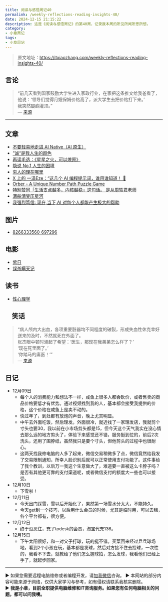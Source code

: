 ```yaml
---
title: 阅读与感悟周记40
permalink: /weekly-reflections-reading-insights-40/
date: 2024-12-15 21:15:22
description: 这是《阅读与感悟周记》的第40周，记录我本周的所见所闻所思所想。
category:
- 小章周记
tags:
- 小章周记
---
```


> 原文地址：<https://itxiaozhang.com/weekly-reflections-reading-insights-40/>  

## 言论
>
> “前几天看到国家鼓励大学生进入家政行业，在家把这条推文给我爸看了，  
他说：‘领导们觉得月嫂保姆价格高了，派大学生去把价格打下来。’  
我突然醍醐灌顶。”  
— [来源](https://jandan.net/t/5807445)  

---

## 文章

- [不要轻易地走进 AI Native（AI 原生）](https://1q43.blog/post/10736/)
- [”诚“是我人生的颜色](https://wangyurui.com/posts/lao-fu-yang-mo-li-610e4f0a)
- [再读毛选：《星星之火，可以燎原》](https://wangyurui.com/posts/zai-du-mao-xuan-xing-xing-zhi-huo-ke-yi-liao-yua-ae495eee)
- [隐说 No.1 人生的困境](https://wangyurui.com/posts/yin-shuo-no-1-fdb7013e)
- [穷人的理在哪里](https://wiki.eryajf.net/pages/8baa19/)
- [X 上的 一泽Eze：“这几个 AI 编程提示词，谁用谁知道！ 🥰](https://x.com/eze_is_1/status/1864965282588205467)
- [Orber - A Unique Number Path Puzzle Game](https://orber.im/)
- [特别赞同「生活支点越多，内核越稳」这句话。 是从周轶君老师](https://m.okjike.com/originalPosts/67568df9e35d19168cad8b3d)
- [满船清梦压星河](https://www.douban.com/group/topic/314893157/)
- [我强烈笃信: 现在,当下,AI 对每个人都能产生极大的帮助](https://m.okjike.com/originalPosts/6757be1bbe00579135ea7e80)

## 图片

- [8266333560_697296](https://i.typlog.com/wangyr45/8266333560_697296.png)

## 电影

- [紫日](https://neodb.social/movie/0aNBOiLyQo4CKWlYGjIfVc)
- [误杀瞒天记](https://neodb.social/movie/2BGQYWTyrdKmF0v2e3Munp)

## 读书

- [性心理学](https://neodb.social/book/20dzSehQwWnrewATZkBI0B)

## 　笑话
>
> “病人颅内大出血，各项重要脏器均不同程度的破裂，形成失血性休克幸好送来的及时，不然就死在外面了。  
张杰眼中顿时涌起了希望：‘医生，那现在我弟弟怎么样了？’  
‘现在死里面了。’  
‘你踏马的庸医！’”  
— [来源](https://jandan.net/t/5809343)  

## 日记

- 12月09日
  - 每个人的消费能力和想法不一样，咸鱼上很多人都会砍价，或者售卖的商品价格要低才有优势。通过视频找到我的人，基本都会接受我提供的价格，这个价格在咸鱼上是卖不动的。
  - 快过年了，到处都有放炮的声音，晚上尤其明显。
  - 中午去外面吃饭，然后理发。外面很冷，就近找了一家理发店，我就剪个寸头也要30，我以前在小市场剪头都是15，但今天这个天气我实在没心情去那么远的地方剪头了，体验下来感觉还不错，服务挺到位的，前后2次洗头，还用了围脖纸，虽然我只是要个寸头，但他剪头的过程中也很耐心。
  - 这两天找我修电脑的人多了起来，微信交易稍微多了点，微信竟然给我发了交易限制通知，所幸人脸识别后就可以正常使用支付功能了。这件事给了我个教训，以后万一我这个生意做大了，难道要一直被这么卡脖子吗？是否有其他更可靠的支付渠道呢，或者微信支付的额度大一些也可以接受。
- 12月10日
  - 下雪啦！
- 12月11日
  - 今天出门踩雪，雪以后开始化了，果然第一场雪水分太大，不能持久。
  - 今天get到一个技巧，以后用什么会员的时候，尤其是临时用，可以去租，各个平台都有，很方便。
- 12月12日
  - 终于没忍住，充了todesk的会员，淘宝代充136。
- 12月15日
  - 下午太阳很好，和一对父子打球，玩的挺不错。买菜回来经过乒乓球场地，看到2个小孩在玩，基本都是发球，然后对方接不住去捡球，一次性的，我看不下去，就教给了他们怎么握球拍，怎么发球，我看他们已经上手了，就起步回家。

---
▶ 如果您需要远程电脑维修或者编程开发，请[加我微信](https://itxiaozhang.netlify.app/)咨询。 
▶ 本网站的部分内容可能来源于网络，仅供大家学习与参考，如有侵权请联系我核实删除。  
▶ **我是小章，目前全职提供电脑维修和IT咨询服务。如果您有任何电脑相关的问题，都可以问我噢。**  
